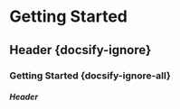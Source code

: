 # Getting Started

## Header {docsify-ignore}

### Getting Started {docsify-ignore-all}

##### Header
